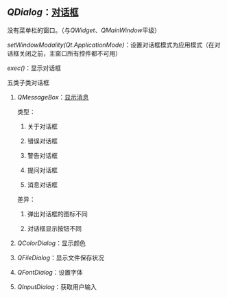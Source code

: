 ## *QDialog*：[对话框](../00-QDialogDemo.py)

没有菜单栏的窗口。（与*QWidget*、*QMainWindow*平级）

*setWindowModality(Qt.ApplicationMode)*：设置对话框模式为应用模式（在对话框关闭之前，主窗口所有控件都不可用）

*exec()*：显示对话框

五类子类对话框

1. *QMessageBox*：[显示消息](../01-QMessageBoxDemo.py)


    类型：

    1. 关于对话框

    2. 错误对话框

    3. 警告对话框

    4. 提问对话框

    5. 消息对话框

    差异：

    1. 弹出对话框的图标不同

    2. 对话框显示按钮不同

2. *QColorDialog*：显示颜色

3. *QFileDialog*：显示文件保存状况

4. *QFontDialog*：设置字体

5. *QInputDialog*：获取用户输入
